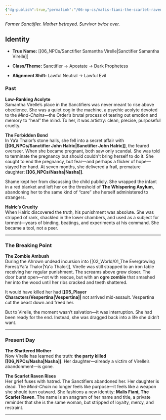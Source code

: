 ```yaml
---
{"dg-publish":true,"permalink":"/06-np-cs/malis-fiani-the-scarlet-raven/"}
---
```


_Former Sanctifier. Mother betrayed. Survivor twice over._

## Identity

- **True Name:** [[06_NPCs/Sanctifier Samantha Virelle\|Sanctifier Samantha Virelle]]
    
- **Class/Theme:** Sanctifier → Apostate → Dark Prophetess
    
- **Alignment Shift:** Lawful Neutral → Lawful Evil

### **Past**

**Low-Ranking Acolyte**  
Samantha Virelle’s place in the Sanctifiers was never meant to rise above obedience. She was a quiet cog in the machine, a psychic acolyte devoted to the _Mind-Chains_—the Order’s brutal process of tearing out emotion and memory to “heal” the mind. To her, it was artistry: clean, precise, purposeful cruelty.

**The Forbidden Bond**  
In Ya’a Thalor’s stone halls, she fell into a secret affair with **[[06_NPCs/Sanctifier John Halric\|Sanctifier John Halric]]**, the feared overseer. When she became pregnant, both saw only scandal. She was told to terminate the pregnancy but should couldn't bring herself to do it. She sought to end the pregnancy, but fear—and perhaps a flicker of hope—stayed her hand. At seven months, she delivered a frail, premature daughter: **[[06_NPCs/Nasha\|Nasha]]**.

Shame kept her from discussing the child publicly. She wrapped the infant in a red blanket and left her on the threshold of **The Whispering Asylum**, abandoning her to the same kind of “care” she herself administered to strangers.

**Halric’s Cruelty**  
When Halric discovered the truth, his punishment was absolute. She was stripped of rank, shackled in the lower chambers, and used as a subject for torment—years of binding, beatings, and experiments at his command. She became a tool, not a peer.

---

### **The Breaking Point**

**The Zombie Ambush**  
During the Ahrown undead incursion into [[02_World/01_The Evergrowing Forest/Ya'a Thalor\|Ya'a Thalor]], Virelle was still strapped to an iron table receiving her regular punishment. The screams above grew closer. The door burst open—not with rescue, but with an **ogre zombie** that smashed her into the wood until her ribs cracked and teeth shattered.

It would have killed her had **[[05_Player Characters/Vespertina\|Vespertina]]** not arrived mid-assault. Vespertina cut the beast down and freed her.

But to Virelle, the moment wasn’t salvation—it was interruption. She had been ready for the end. Instead, she was dragged back into a life she didn’t want.

---

### **Present Day**

**The Shattered Mother**  
Now Virelle has learned the truth: **the party killed [[06_NPCs/Nasha\|Nasha]]**. Her daughter—already a victim of Virelle’s abandonment—is gone.

**The Scarlet Raven Rises**  
Her grief fuses with hatred. The Sanctifiers abandoned her. Her daughter is dead. The _Mind-Chain_ no longer feels like purpose—it feels like a weapon she should turn outward. She fashions a new identity: **Malis Fiani, The Scarlet Raven**. The name is an anagram of her name and title, a private reminder that she is the same woman, but stripped of loyalty, mercy, and restraint.



---
